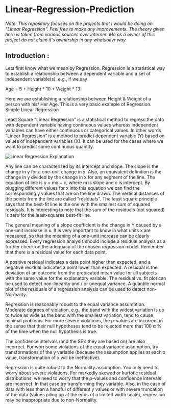 # Linear-Regression-Prediction
_Note: This repository focuses on the projects that I would be doing on "Linear Regression". Feel free to make any improvements.
The theory given here is taken from various sources over internet. Me as a owner of this project do not claim it's ownership in any whatsoevr way._


## Introduction :
Lets first know what we mean by Regression. Regression is a statistical way to establish a relationship between a dependent variable and a set of independent variable(s). e.g., if we say 

Age = 5 + Height * 10 + Weight * 13

Here we are establishing a relationship between Height & Weight of a person with his/ Her Age. This is a very basic example of Regression.
Simple Linear Regression

Least Square “Linear Regression” is a statistical method to regress the data with dependent variable having continuous values whereas independent variables can have either continuous or categorical values. In other words “Linear Regression” is a 
method to predict dependent variable (Y) based on values of independent variables (X).  It can be used for the cases where we 
want to predict some continuous quantity. 

![Linear Regression Explanation](http://ictedusrv.cumbria.ac.uk/maths/SecMaths/U4/images/pic111.gif)

Any line can be characterized by its intercept and slope. The slope is the change in y for a one-unit change in x. Also, an equivalent definition is the change in y divided by the change in x for any segment of the line. 
The equation of line is y = mx + c, where m is slope and c is intercept. By plugging different values for x into this equation 
we can find the corresponding y values that are on the line drawn. The vertical distances of the points from the line are called "residuals". The least square principle says that the best-fit line is the one with the smallest sum of squared residuals.  It is interesting to note that the sum of the residuals (not squared) is zero for the least-squares best-fit line.

The general meaning of a slope coefficient is the change in Y caused by a one-unit increase in x. It is very important to know in what units x are measured, so that the meaning of a one-unit increase can be clearly expressed. Every regression analysis should include a residual analysis as a further check on the adequacy of the chosen regression model.  Remember that there is a residual value for each data point.

A  positive  residual  indicates  a  data  point  higher  than  expected,  and  a  negative residual indicates a point lower than expected. A residual is the deviation of an outcome from the predicated mean value for all subjects with the same value for the explanatory variable. The residual vs.  fit plot can be used to detect non-linearity and / or unequal variance. A quantile normal plot of the residuals of a regression analysis can be used to detect non-Normality.

Regression is reasonably robust to the equal variance assumption.  Moderate degrees of violation, e.g., the band with the widest variation is up to twice as wide as the band with the smallest variation, tend to cause minimal problems. For more 
severe violations, the p-values are incorrect in the sense that their null hypotheses tend to be rejected more that 100 α
% of the time when the null hypothesis is true.

The confidence intervals (and the SE’s they are based on) are also incorrect.  For worrisome violations of the equal variance assumption, try transformations of the y variable (because the assumption applies at each x value,  transformation of x will be ineffective).

Regression is quite robust to the Normality assumption. You only need to worry about severe violations.  For markedly skewed or kurtotic residual distributions, we need to worry that the p-values and confidence intervals are incorrect.  In that
case try transforming they variable.  Also,  in the case of data with less than a handful of different y values or with severe truncation of the data (values piling up at the ends of a limited width scale), regression may be inappropriate due to
non-Normality.
